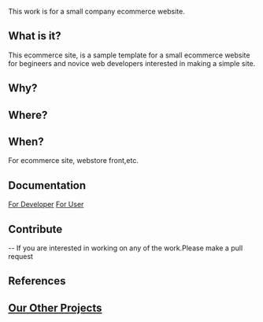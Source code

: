 This work is for a small company ecommerce website.

## What is it?
This ecommerce site, is a sample template for a small ecommerce website for begineers and novice web developers 
interested in making a simple site.

## Why?

## Where?

## When?
For ecommerce site, webstore front,etc.

## Documentation
[For Developer](https://www.github.com/)
[For User](https://www.github.com/)
 
## Contribute
 -- If you are interested in working on any of the work.Please make a  pull request
 
## References

## [Our Other Projects](https://www.github.com/)
